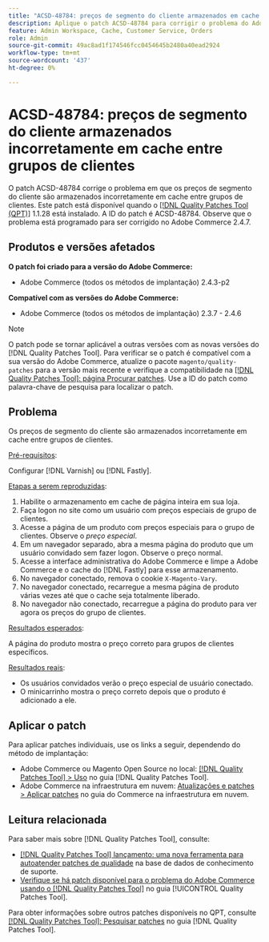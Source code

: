 ```yaml
---
title: "ACSD-48784: preços de segmento do cliente armazenados em cache incorretamente entre grupos de clientes"
description: Aplique o patch ACSD-48784 para corrigir o problema do Adobe Commerce em que os preços de segmento do cliente são armazenados em cache incorretamente entre grupos de clientes.
feature: Admin Workspace, Cache, Customer Service, Orders
role: Admin
source-git-commit: 49ac8ad1f174546fcc0454645b2480a40ead2924
workflow-type: tm+mt
source-wordcount: '437'
ht-degree: 0%

---
```


# ACSD-48784: preços de segmento do cliente armazenados incorretamente em cache entre grupos de clientes

O patch ACSD-48784 corrige o problema em que os preços de segmento do cliente são armazenados incorretamente em cache entre grupos de clientes. Este patch está disponível quando o [[!DNL Quality Patches Tool (QPT)]](https://experienceleague.adobe.com/en/docs/commerce-knowledge-base/kb/announcements/commerce-announcements/magento-quality-patches-released-new-tool-to-self-serve-quality-patches) 1.1.28 está instalado. A ID do patch é ACSD-48784. Observe que o problema está programado para ser corrigido no Adobe Commerce 2.4.7.

## Produtos e versões afetados

**O patch foi criado para a versão do Adobe Commerce:**

* Adobe Commerce (todos os métodos de implantação) 2.4.3-p2

**Compatível com as versões do Adobe Commerce:**

* Adobe Commerce (todos os métodos de implantação) 2.3.7 - 2.4.6

>[!NOTE]
>
>O patch pode se tornar aplicável a outras versões com as novas versões do [!DNL Quality Patches Tool]. Para verificar se o patch é compatível com a sua versão do Adobe Commerce, atualize o pacote `magento/quality-patches` para a versão mais recente e verifique a compatibilidade na [[!DNL Quality Patches Tool]: página Procurar patches](https://experienceleague.adobe.com/tools/commerce-quality-patches/index.html). Use a ID do patch como palavra-chave de pesquisa para localizar o patch.

## Problema

Os preços de segmento do cliente são armazenados incorretamente em cache entre grupos de clientes.

<u>Pré-requisitos</u>:

Configurar [!DNL Varnish] ou [!DNL Fastly].

<u>Etapas a serem reproduzidas</u>:

1. Habilite o armazenamento em cache de página inteira em sua loja.
1. Faça logon no site como um usuário com preços especiais de grupo de clientes.
1. Acesse a página de um produto com preços especiais para o grupo de clientes. Observe o *preço especial*.
1. Em um navegador separado, abra a mesma página do produto que um usuário convidado sem fazer logon. Observe o preço normal.
1. Acesse a interface administrativa do Adobe Commerce e limpe a Adobe Commerce e o cache do [!DNL Fastly] para esse armazenamento.
1. No navegador conectado, remova o cookie `X-Magento-Vary`.
1. No navegador conectado, recarregue a mesma página de produto várias vezes até que o cache seja totalmente liberado.
1. No navegador não conectado, recarregue a página do produto para ver agora os preços do grupo de clientes.

<u>Resultados esperados</u>:

A página do produto mostra o preço correto para grupos de clientes específicos.

<u>Resultados reais</u>:

* Os usuários convidados verão o preço especial de usuário conectado.
* O minicarrinho mostra o preço correto depois que o produto é adicionado a ele.

## Aplicar o patch

Para aplicar patches individuais, use os links a seguir, dependendo do método de implantação:

* Adobe Commerce ou Magento Open Source no local: [[!DNL Quality Patches Tool] > Uso](https://experienceleague.adobe.com/docs/commerce-operations/tools/quality-patches-tool/usage.html) no guia [!DNL Quality Patches Tool].
* Adobe Commerce na infraestrutura em nuvem: [Atualizações e patches > Aplicar patches](https://experienceleague.adobe.com/docs/commerce-cloud-service/user-guide/develop/upgrade/apply-patches.html) no guia do Commerce na infraestrutura em nuvem.

## Leitura relacionada

Para saber mais sobre [!DNL Quality Patches Tool], consulte:

* [[!DNL Quality Patches Tool] lançamento: uma nova ferramenta para autoatender patches de qualidade](https://experienceleague.adobe.com/en/docs/commerce-knowledge-base/kb/announcements/commerce-announcements/magento-quality-patches-released-new-tool-to-self-serve-quality-patches) na base de dados de conhecimento de suporte.
* [Verifique se há patch disponível para o problema do Adobe Commerce usando o  [!DNL Quality Patches Tool]](/help/tools/quality-patches-tool/patches-available-in-qpt/check-patch-for-magento-issue-with-magento-quality-patches.md) no guia [!UICONTROL Quality Patches Tool].


Para obter informações sobre outros patches disponíveis no QPT, consulte [[!DNL Quality Patches Tool]: Pesquisar patches](https://experienceleague.adobe.com/tools/commerce-quality-patches/index.html) no guia [!DNL Quality Patches Tool].
